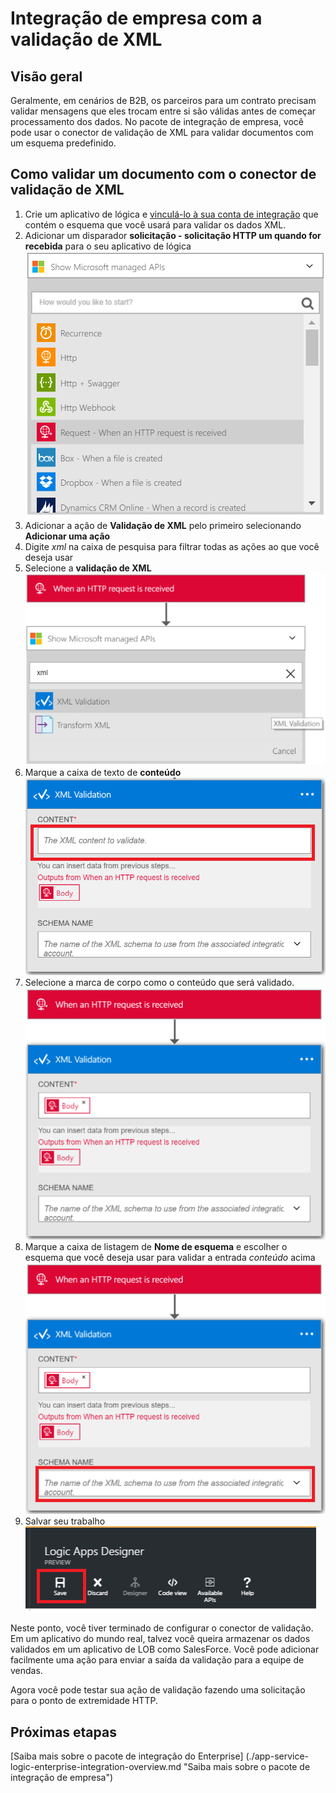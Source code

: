 <properties 
    pageTitle="Visão geral da validação de XML no pacote de integração do Enterprise | Serviço de aplicativo do Microsoft Azure | Microsoft Azure" 
    description="Saiba como validação funciona nos aplicativos do pacote de integração de empresa e lógica" 
    services="logic-apps" 
    documentationCenter=".net,nodejs,java"
    authors="msftman" 
    manager="erikre" 
    editor="cgronlun"/>

<tags 
    ms.service="logic-apps" 
    ms.workload="integration" 
    ms.tgt_pltfrm="na" 
    ms.devlang="na" 
    ms.topic="article" 
    ms.date="07/08/2016" 
    ms.author="deonhe"/>

# <a name="enterprise-integration-with-xml-validation"></a>Integração de empresa com a validação de XML

## <a name="overview"></a>Visão geral
Geralmente, em cenários de B2B, os parceiros para um contrato precisam validar mensagens que eles trocam entre si são válidas antes de começar processamento dos dados. No pacote de integração de empresa, você pode usar o conector de validação de XML para validar documentos com um esquema predefinido.  

## <a name="how-to-validate-a-document-with-the-xml-validation-connector"></a>Como validar um documento com o conector de validação de XML
1. Crie um aplicativo de lógica e [vinculá-lo à sua conta de integração](./app-service-logic-enterprise-integration-accounts.md "Aprenda como vincular uma conta de integração para um aplicativo de lógica") que contém o esquema que você usará para validar os dados XML.
2. Adicionar um disparador **solicitação - solicitação HTTP um quando for recebida** para o seu aplicativo de lógica  
![](./media/app-service-logic-enterprise-integration-xml/xml-1.png)    
3. Adicionar a ação de **Validação de XML** pelo primeiro selecionando **Adicionar uma ação**  
4. Digite *xml* na caixa de pesquisa para filtrar todas as ações ao que você deseja usar 
5. Selecione a **validação de XML**     
![](./media/app-service-logic-enterprise-integration-xml/xml-2.png)   
6. Marque a caixa de texto de **conteúdo**  
![](./media/app-service-logic-enterprise-integration-xml/xml-1-5.png)
7. Selecione a marca de corpo como o conteúdo que será validado.   
![](./media/app-service-logic-enterprise-integration-xml/xml-3.png)  
8. Marque a caixa de listagem de **Nome de esquema** e escolher o esquema que você deseja usar para validar a entrada *conteúdo* acima     
![](./media/app-service-logic-enterprise-integration-xml/xml-4.png) 
9. Salvar seu trabalho  
![](./media/app-service-logic-enterprise-integration-xml/xml-5.png) 

Neste ponto, você tiver terminado de configurar o conector de validação. Em um aplicativo do mundo real, talvez você queira armazenar os dados validados em um aplicativo de LOB como SalesForce. Você pode adicionar facilmente uma ação para enviar a saída da validação para a equipe de vendas. 

Agora você pode testar sua ação de validação fazendo uma solicitação para o ponto de extremidade HTTP.  

## <a name="next-steps"></a>Próximas etapas

[Saiba mais sobre o pacote de integração do Enterprise] (./app-service-logic-enterprise-integration-overview.md "Saiba mais sobre o pacote de integração de empresa")   